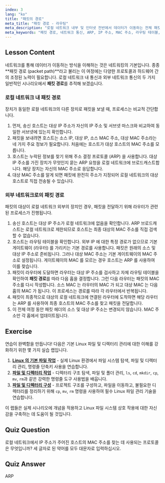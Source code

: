 ```yaml
---
index: 3
lang: "ko"
title: "패킷의 경로"
meta_title: "패킷 경로 - 라우팅"
meta_description: "로컬 네트워크 내부 및 인터넷 전반에서 데이터가 이동하는 전체 패킷 경로를 탐색합니다. Linux 에서 IP 주소, MAC 주소, ARP 및 라우팅 테이블이 성공적인 네트워크 통신을 위해 어떻게 함께 작동하는지 학습합니다."
meta_keywords: "패킷 경로, 네트워크 통신, ARP, IP 주소, MAC 주소, 라우팅 테이블, 기본 게이트웨이, Linux 네트워킹, 패킷 이동"
---
```


## Lesson Content

네트워크를 통해 데이터가 이동하는 방식을 이해하는 것은 네트워킹의 기본입니다. 종종 **패킷 경로 (packet path)**라고 불리는 이 여정에는 다양한 프로토콜과 하드웨어 간의 조정된 노력이 필요합니다. 로컬 네트워크 내 통신과 외부 네트워크 통신의 두 가지 일반적인 시나리오에서 **패킷 경로**를 추적해 보겠습니다.

### 로컬 네트워크 내 패킷 경로

장치가 동일한 로컬 네트워크의 다른 장치로 패킷을 보낼 때, 프로세스는 비교적 간단합니다.

1.  먼저, 송신 호스트는 대상 IP 주소가 자신의 IP 주소 및 서브넷 마스크와 비교하여 동일한 서브넷에 있는지 확인합니다.
2.  패킷을 보내려면 호스트는 소스 IP, 대상 IP, 소스 MAC 주소, 대상 MAC 주소라는 네 가지 주요 정보가 필요합니다. 처음에는 호스트가 대상 호스트의 MAC 주소를 모릅니다.
3.  호스트는 누락된 정보를 찾기 위해 주소 결정 프로토콜 (ARP) 을 사용합니다. 대상 IP 주소를 가진 장치가 무엇인지 묻는 ARP 요청을 로컬 네트워크에 브로드캐스트합니다. 해당 장치는 자신의 MAC 주소로 응답합니다.
4.  대상 MAC 주소를 알게 되면 패킷에 완전히 주소가 지정되어 로컬 네트워크의 대상 호스트로 직접 전송될 수 있습니다.

### 외부 네트워크로의 패킷 경로

패킷의 대상이 로컬 네트워크 외부의 장치인 경우, 패킷을 전달하기 위해 라우터가 관련된 프로세스가 진행됩니다.

1.  송신 호스트는 대상 IP 주소가 로컬 네트워크에 없음을 확인합니다. ARP 브로드캐스트는 로컬 네트워크로 제한되므로 호스트는 최종 대상의 MAC 주소를 직접 검색할 수 없습니다.
2.  호스트는 라우팅 테이블을 확인합니다. 외부 IP 에 대한 특정 경로가 없으므로 기본 게이트웨이 (라우터) 를 가리키는 기본 경로를 사용합니다. 패킷은 원래의 소스 및 대상 IP 주소로 준비됩니다. 그러나 대상 MAC 주소는 기본 게이트웨이의 MAC 주소로 설정됩니다. 게이트웨이의 MAC 를 모르는 경우 호스트는 ARP 를 사용하여 이를 찾습니다.
3.  패킷이 라우터에 도달하면 라우터는 대상 IP 주소를 검사하고 자체 라우팅 테이블을 확인하여 **패킷 경로**를 따라 다음 홉을 결정합니다. 그런 다음 라우터는 패킷의 MAC 주소를 다시 작성합니다. 소스 MAC 는 라우터의 MAC 가 되고 대상 MAC 는 다음 홉의 MAC 가 됩니다. 이 프로세스는 경로를 따라 각 라우터에서 반복됩니다.
4.  패킷이 최종적으로 대상의 로컬 네트워크에 연결된 라우터에 도착하면 해당 라우터는 ARP 를 사용하여 최종 호스트의 MAC 주소를 찾고 패킷을 전달합니다.
5.  이 전체 여정 동안 패킷 헤더의 소스 및 대상 IP 주소는 변경되지 않습니다. MAC 주소만 각 홉에서 업데이트됩니다.

## Exercise

연습이 완벽함을 만듭니다! 다음은 기본 Linux 파일 및 디렉터리 관리에 대한 이해를 강화하기 위한 몇 가지 실습 랩입니다.

1.  **[Linux 의 기본 파일 작업](https://labex.io/ko/labs/linux-basic-file-operations-in-linux-18001)** - 실제 Linux 환경에서 파일 시스템 탐색, 파일 및 디렉터리 관리, 명령줄 단축키 사용을 연습합니다.
2.  **[파일 및 디렉터리 작업](https://labex.io/ko/labs/linux-file-and-directory-operations-17997)** - 디렉터리 구조 탐색, 파일 및 폴더 관리, `ls`, `cd`, `mkdir`, `cp`, `mv`, `rm`과 같은 강력한 명령줄 도구 사용법을 배웁니다.
3.  **[파일 및 디렉터리 구성](https://labex.io/ko/labs/linux-organizing-files-and-directories-387877)** - 프로젝트 구조를 구성하고, 파일을 이동하고, 불필요한 디렉터리를 정리하기 위해 `cp`, `mv`, `rm` 명령을 사용하여 필수 Linux 파일 관리 기술을 연습합니다.

이 랩들은 실제 시나리오에 개념을 적용하고 Linux 파일 시스템 상호 작용에 대한 자신감을 구축하는 데 도움이 될 것입니다.

## Quiz Question

로컬 네트워크에서 IP 주소가 주어진 호스트의 MAC 주소를 찾는 데 사용되는 프로토콜은 무엇입니까? 세 글자로 된 약어를 모두 대문자로 입력하십시오.

## Quiz Answer

ARP
